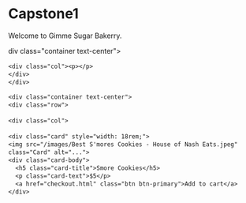 # Capstone1
Welcome to Gimme Sugar Bakerry.

div class="container text-center">
    <div class="row">
    <div class="col"><p></p>
    </div>
  
    <div class="col"><p></p>
    </div>
    </div>
  </div>
  
    <div class="container text-center">
    <div class="row">
  
    <div class="col">
  
    <div class="card" style="width: 18rem;">
    <img src="/images/Best S'mores Cookies - House of Nash Eats.jpeg" class="Card" alt="...">
    <div class="card-body">
      <h5 class="card-title">Smore Cookies</h5>
      <p class="card-text">$5</p>
      <a href="checkout.html" class="btn btn-primary">Add to cart</a>
    </div>
  
